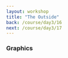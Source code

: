 ```yaml
---
layout: workshop
title: "The Outside"
back: /course/day3/16
next: /course/day3/17
---
```


### Graphics
